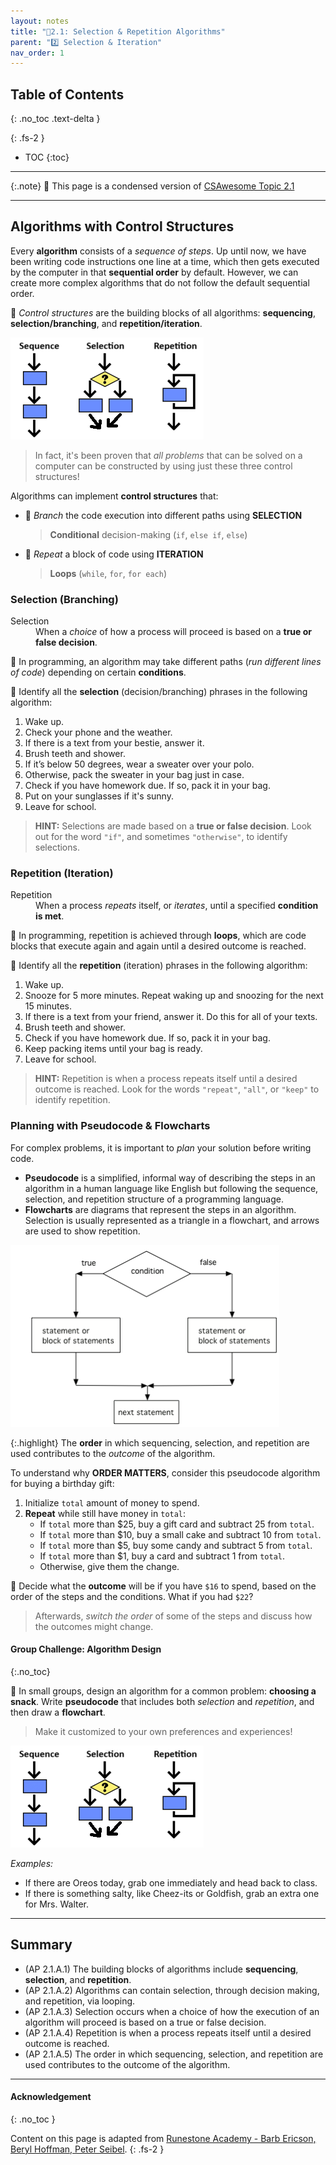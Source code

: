 ```yaml
---
layout: notes
title: "📓2.1: Selection & Repetition Algorithms" 
parent: "2️⃣ Selection & Iteration"
nav_order: 1
---
```


## Table of Contents
{: .no_toc .text-delta }

{: .fs-2 }
- TOC
{:toc}

---

{:.note}
📖 This page is a condensed version of [CSAwesome Topic 2.1](https://runestone.academy/ns/books/published/csawesome2/topic-2-1-algorithms.html) 

---

## Algorithms with Control Structures

Every **algorithm** consists of a _sequence of steps_. Up until now, we have been writing code instructions one line at a time, which then gets executed by the computer in that **sequential order** by default. However, we can create more complex algorithms that do not follow the default sequential order. 

🧱 _Control structures_ are the building blocks of all algorithms: **sequencing**, **selection/branching**, and **repetition/iteration**. 

![image-small](Figures/algorithms.png)
> In fact, it's been proven that _all problems_ that can be solved on a computer can be constructed by using just these three control structures!

<div class="imp" markdown="block">
  
Algorithms can implement **control structures** that:
* 🔀 _Branch_ the code execution into different paths using **SELECTION**
  > **Conditional** decision-making (`if`, `else if`, `else`)
* 🔁 _Repeat_ a block of code using **ITERATION**
  > **Loops** (`while`, `for`, `for each`) 

</div>

### Selection (Branching)

<html>
  <dl>
    <dt>Selection</dt>
    <dd>When a <em>choice</em> of how a process will proceed is based on a <strong>true or false decision</strong>.</dd>
  </dl>
</html>

🔀 In programming, an algorithm may take different paths (_run different lines of code_) depending on certain **conditions**. 

<div class="task" markdown="block">

🔎 Identify all the **selection** (decision/branching) phrases in the following algorithm:

1. Wake up.
3. Check your phone and the weather.
4. If there is a text from your bestie, answer it.
5. Brush teeth and shower.
6. If it’s below 50 degrees, wear a sweater over your polo.
7. Otherwise, pack the sweater in your bag just in case. 
8. Check if you have homework due. If so, pack it in your bag.
9. Put on your sunglasses if it's sunny.
10. Leave for school.

</div>

> **HINT:** Selections are made based on a **true or false decision**. Look out for the word `"if"`, and sometimes `"otherwise"`, to identify selections.

### Repetition (Iteration)

<html>
  <dl>
    <dt>Repetition</dt>
    <dd>When a process <em>repeats</em> itself, or <em>iterates</em>, until a specified <strong>condition is met</strong>.</dd>
  </dl>
</html>

🔁 In programming, repetition is achieved through **loops**, which are code blocks that execute again and again until a desired outcome is reached. 

<div class="task" markdown="block">

🔎 Identify all the **repetition** (iteration) phrases in the following algorithm:

1. Wake up.
2. Snooze for 5 more minutes. Repeat waking up and snoozing for the next 15 minutes.
3. If there is a text from your friend, answer it. Do this for all of your texts.
4. Brush teeth and shower.
6. Check if you have homework due. If so, pack it in your bag.
7. Keep packing items until your bag is ready.
8. Leave for school.

</div>

> **HINT:** Repetition is when a process repeats itself until a desired outcome is reached. Look for the words `"repeat"`, `"all"`, or `"keep"` to identify repetition.

### Planning with Pseudocode & Flowcharts

For complex problems, it is important to _plan_ your solution before writing code. 

* **Pseudocode** is a simplified, informal way of describing the steps in an algorithm in a human language like English but following the sequence, selection, and repetition structure of a programming language. 
* **Flowcharts** are diagrams that represent the steps in an algorithm. Selection is usually represented as a triangle in a flowchart, and arrows are used to show repetition. 

![image-small](Figures/Condition-two.png)

{:.highlight}
The **order** in which sequencing, selection, and repetition are used contributes to the _outcome_ of the algorithm. 

To understand why **ORDER MATTERS**, consider this pseudocode algorithm for buying a birthday gift:

1. Initialize `total` amount of money to spend.
2. **Repeat** while still have money in `total`:
   - If `total` more than $25, buy a gift card and subtract 25 from `total`.
   - If `total` more than $10, buy a small cake and subtract 10 from `total`.
   - If `total` more than $5, buy some candy and subtract 5 from `total`.
   - If `total` more than $1, buy a card and subtract 1 from `total`.
   - Otherwise, give them the change.

<div class="task" markdown="block">

💬 Decide what the **outcome** will be if you have `$16` to spend, based on the order of the steps and the conditions. What if you had `$22`?
  > Afterwards, _switch the order_ of some of the steps and discuss how the outcomes might change.

</div>

#### Group Challenge: Algorithm Design
{:.no_toc}

<div class="task" markdown="block">

🍫 In small groups, design an algorithm for a common problem: **choosing a snack**. Write **pseudocode** that includes both _selection_ and _repetition_, and then draw a **flowchart**. 
> Make it customized to your own preferences and experiences! 

![image-small](Figures/algorithms.png)

</div>

_Examples:_
- If there are Oreos today, grab one immediately and head back to class.
- If there is something salty, like Cheez-its or Goldfish, grab an extra one for Mrs. Walter. 


---

## Summary

- (AP 2.1.A.1) The building blocks of algorithms include **sequencing**, **selection**, and **repetition**.
- (AP 2.1.A.2) Algorithms can contain selection, through decision making, and repetition, via looping.
- (AP 2.1.A.3) Selection occurs when a choice of how the execution of an algorithm will proceed is based on a true or false decision.
- (AP 2.1.A.4) Repetition is when a process repeats itself until a desired outcome is reached.
- (AP 2.1.A.5) The order in which sequencing, selection, and repetition are used contributes to the outcome of the algorithm.


---

#### Acknowledgement
{: .no_toc }

Content on this page is adapted from [Runestone Academy - Barb Ericson, Beryl Hoffman, Peter Seibel](https://runestone.academy/ns/books/published/csawesome2/csawesome2.html).
{: .fs-2 }
